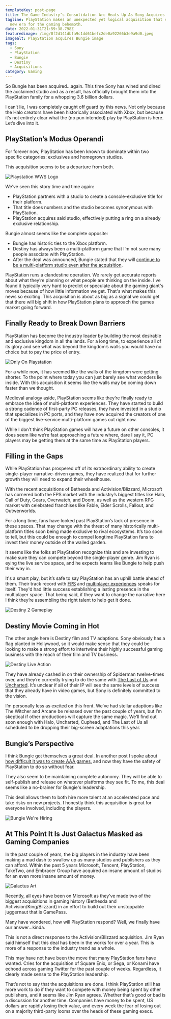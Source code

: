 ```yaml
---
templateKey: post-page
title: The Game Industry’s Consolidation Arc Heats Up As Sony Acquires Bungie
tagline: PlayStation makes an unexpected yet logical acquisition that signals a
  new era for the gaming behemoth.
date: 2022-01-31T21:59:38.798Z
featuredimage: /img/8f2d141dbfa9c1dd61befc2de0a92266b3e9a9d0.jpeg
imagealt: PlayStation acquires Bungie image
tags:
  - Sony
  - PlayStation
  - Bungie
  - Destiny
  - Acquisitions
category: Gaming
---
```

So Bungie has been acquired...again. This time Sony has wined and dined the acclaimed studio and as a result, has officially brought them into the PlayStation family for a whopping 3.6 billion dollars.

I can’t lie, I was completely caught off guard by this news. Not only because the Halo creators have been historically associated with Xbox, but because it’s not entirely clear what the (no pun intended) play by PlayStation is here. Let’s dive into it.

## PlayStation’s Modus Operandi

For forever now, PlayStation has been known to dominate within two specific categories: exclusives and homegrown studios. 

This acquisition seems to be a departure from both. 

![Playstation WWS Logo](/img/wws-standard-hero-desktop-03-en-15oct21.jpeg "Playstation WWS Logo")

We’ve seen this story time and time again: 

* PlayStation partners with a studio to create a console-exclusive title for their platform.
* That title does numbers and the studio becomes synonymous with PlayStation.
* PlayStation acquires said studio, effectively putting a ring on a already exclusive relationship.

Bungie almost seems like the complete opposite:

* Bungie has historic ties to the Xbox platform.
* Destiny has always been a multi-platform game that I’m not sure many people associate with PlayStation.
* After the deal was announced, Bungie stated that they will [continue to be a multi-platform studio even after the acquisition](https://www.gamesindustry.biz/articles/2022-01-31-playstation-bungie-will-considerably-accelerate-our-journey-with-multiplatform-live-service-games).

PlayStation runs a clandestine operation. We rarely get accurate reports about what they’re planning or what people are thinking on the inside. I've found it typically very hard to predict or speculate about the gaming giant's moves because of how little information we get. That's what makes this news so exciting. This acquisition is about as big as a signal we could get that there will big shift in how PlayStation plans to approach the games market going forward.

## Finally Ready to Break Down Barriers

PlayStation has become the industry leader by building the most desirable and exclusive kingdom in all the lands. For a long time, to experience all of its glory and see what was beyond the kingdom’s walls you would have no choice but to pay the price of entry. 

![Only On Playstation](/img/maxresdefault.jpeg "Only On Playstation")

For a while now, it has seemed like the walls of the kingdom were getting shorter. To the point where today you can just barely see what wonders lie inside. With this acquisition it seems like the walls may be coming down faster than we thought.

Medieval analogy aside, PlayStation seems like they’re finally ready to embrace the idea of multi-platform experiences. They have started to build a strong cadence of first-party PC releases, they have invested in a studio that specializes in PC ports, and they have now acquired the creators of one of the biggest live-service multi-platform games out right now.

While I don’t think PlayStation games will have a future on other consoles, it does seem like we’re fast approaching a future where, dare I say it, PC players may be getting them at the same time as PlayStation players.

## Filling in the Gaps

While PlayStation has prospered off of its extraordinary ability to create single-player narrative-driven games, they have realized that for further growth they will need to expand their wheelhouse. 

With the recent acquisitions of Bethesda and Activision/Blizzard, Microsoft has cornered both the FPS market with the industry’s biggest titles like Halo, Call of Duty, Gears, Overwatch, and Doom, as well as the western RPG market with celebrated franchises like Fable, Elder Scrolls, Fallout, and Outwerworlds.

For a long time, fans have looked past PlayStation’s lack of presence in these spaces. That may change with the threat of many historically multi-platform titles soon being made exclusive to rival ecosystems. It’s too soon to tell, but this could be enough to compel longtime PlayStation fans to invest their money outside of the walled garden.

It seems like the folks at PlayStation recognize this and are investing to make sure they can compete beyond the single-player genre. Jim Ryan is eying the live service space, and he expects teams like Bungie to help push their way in.

It's a smart play, but it’s safe to say PlayStation has an uphill battle ahead of them. Their track record with [FPS](https://gamerant.com/killzone-shadow-fall-multiplayer-activity-hackers-player-count-2022/) and [multiplayer experiences](https://www.videogameschronicle.com/news/destruction-allstars-gets-substantial-changes-may-be-going-free-to-play/) speaks for itself. They'd had little success establishing a lasting presence in the multiplayer space. That being said, if they want to change the narrative here I think they’re assembling the right talent to help get it done.

![Destiny 2 Gameplay](/img/destiny-2_20170905194210.jpeg "Destiny 2 Gameplay")

## Destiny Movie Coming in Hot

The other angle here is Destiny film and TV adaptions. Sony obviously has a flag planted in Hollywood, so it would make sense that they could be looking to make a strong effort to intertwine their highly successful gaming business with the reach of their film and TV business.

![Destiny Live Action](/img/liveaction.png "Destiny Live Action")

They have already cashed in on their ownership of Spiderman twelve-times over, and they’re currently trying to do the same with [The Last of Us](https://www.gamesradar.com/last-of-us-tv-show-seemingly-confirmed-for-2022-release-date/) and [Uncharted](https://www.gamespot.com/articles/new-uncharted-movie-poster-released-as-tickets-go-on-sale/1100-6500104/). It’s unclear if all of their IP will see the same levels of success that they already have in video games, but Sony is definitely committed to the vision. 

I’m personally less as excited on this front. We’ve had stellar adaptions like The Witcher and Arcane be released over the past couple of years, but I’m skeptical if other productions will capture the same magic. We’ll find out soon enough with Halo, Uncharted, Cuphead, and The Last of Us all scheduled to be dropping their big-screen adaptations this year.

## Bungie’s Perspective

I think Bungie got themselves a great deal. In another post I spoke about [how difficult it was to create AAA games,](https://cantpause.com/articles/aaa-games-are-being-crushed-by-their-own-size-and-ambition/) and now they have the safety of PlayStation to do so without fear. 

They also seem to be maintaining complete autonomy. They will be able to self-publish and release on whatever platforms they see fit. To me, this deal seems like a no-brainer for Bungie's leadership. 

This deal allows them to both hire more talent at an accelerated pace and take risks on new projects. I honestly think this acquisition is great for everyone involved, including the players.

![Bungie We're Hiring](/img/1597258092941.jpeg "Bungie We're Hiring")

## At This Point It Is Just Galactus Masked as Gaming Companies

In the past couple of years, the big players in the industry have been making a mad dash to swallow up as many studios and publishers as they can afford. Within the past 5 years Microsoft, Tencent, PlayStation, TakeTwo, and Embracer Group have acquired an insane amount of studios for an even more insane amount of money.

![Galactus Art](/img/galactus-older-than-elders-of-the-universe.jpeg "Galactus Art")

Recently, all eyes have been on Microsoft as they’ve made two of the biggest acquisitions in gaming history (Bethesda and Activision/King/Blizzard) in an effort to build out their unstoppable juggernaut that is GamePass. 

Many have wondered, how will PlayStation respond? Well, we finally have our answer...kinda. 

This is not a direct response to the Activision/Blizzard acquisition. Jim Ryan said himself that this deal has been in the works for over a year. This is more of a response to the industry trend as a whole. 

This may have not have been the move that many PlayStation fans have wanted. Cries for the acquisition of Square Enix, or Sega, or Konami have echoed across gaming Twitter for the past couple of weeks. Regardless, it clearly made sense to the PlayStation leadership. 

That’s not to say that the acquisitions are done. I think PlayStation still has more work to do if they want to compete with money being spent by other publishers, and it seems like Jim Ryan agrees. Whether that’s good or bad is a discussion for another time. Companies have money to be spent, US dollars are rapidly losing their value, and every week the fear of losing out on a majority third-party looms over the heads of these gaming execs.